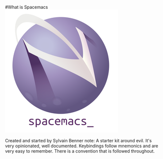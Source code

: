 #What is Spacemacs
![](https://github.com/syl20bnr/spacemacs/blob/master/doc/img/title2.png?raw=true)

Created and started by Sylvain Benner
note:
    A starter kit around evil. It's very opinionated, well documented. Keybindings follow mnemonics and are very easy to remember. There is a convention that is followed throughout.
